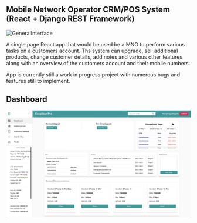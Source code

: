 ## Mobile Network Operator CRM/POS System (React + Django REST Framework)

![](/sampleimages/GeneralInterface.gif?raw=true "GeneralInterface")

A single page React app that would be used be a MNO to perform various tasks on a customers account. Ths system can upgrade,
sell additional products, change customer details, add notes and various other features along with an overview of the customers account 
and their mobile numbers.   

App is currently still a work in progress project with numerous bugs and features still to implement. 


## Dashboard
![](/sampleimages/Dashboard.jpeg?raw=true "Dashboard")
